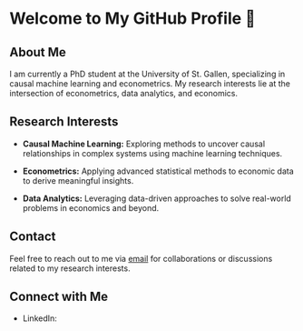 # Welcome to My GitHub Profile 👋

## About Me

I am currently a PhD student at the University of St. Gallen, specializing in causal machine learning and econometrics. My research interests lie at the intersection of econometrics, data analytics, and economics.

## Research Interests

- **Causal Machine Learning:** Exploring methods to uncover causal relationships in complex systems using machine learning techniques.
  
- **Econometrics:** Applying advanced statistical methods to economic data to derive meaningful insights.
  
- **Data Analytics:** Leveraging data-driven approaches to solve real-world problems in economics and beyond.

## Contact

Feel free to reach out to me via [email](anapaula.armendarizpacheco@unisg.ch) for collaborations or discussions related to my research interests.

## Connect with Me

- LinkedIn: [](https://www.linkedin.com/in/ana-armendariz-pacheco)
